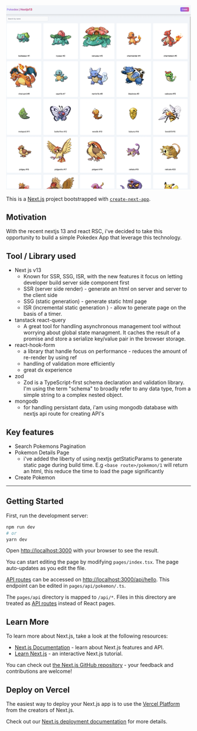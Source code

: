 ![image](./public/banner.png)

This is a [Next.js](https://nextjs.org/) project bootstrapped with [`create-next-app`](https://github.com/vercel/next.js/tree/canary/packages/create-next-app).

## Motivation

With the recent nextjs 13 and react RSC, i've decided to take this opportunity to build a simple Pokedex App that leverage this technology.

## Tool / Library used

- Next js v13
  - Known for SSR, SSG, ISR, with the new features it focus on letting developer build server side component first
  - SSR (server side render) - generate an html on server and server to the client side
  - SSG (static generation) - generate static html page
  - ISR (incremental static generation ) - allow to generate page on the basis of a timer.
- tanstack react-query
  - A great tool for handling asynchronous management tool without worrying about global state managment. It caches the result of a promise and store a serialize key/value pair in the browser storage.
- react-hook-form
  - a library that handle focus on performance - reduces the amount of re-render by using ref
  - handling of validation more efficiently
  - great dx experience
- zod
  - Zod is a TypeScript-first schema declaration and validation library. I'm using the term "schema" to broadly refer to any data type, from a simple string to a complex nested object.
- mongodb
  - for handling persistant data, i'am using mongodb database with nextjs api route for creating API's

## Key features

- Search Pokemons Pagination
- Pokemon Details Page
  - i've added the liberty of using nextjs getStaticParams to generate static page during build time. E.g `<base route>/pokemon/1` will return an html, this reduce the time to load the page significantly
- Create Pokemon

---

## Getting Started

First, run the development server:

```bash
npm run dev
# or
yarn dev
```

Open [http://localhost:3000](http://localhost:3000) with your browser to see the result.

You can start editing the page by modifying `pages/index.tsx`. The page auto-updates as you edit the file.

[API routes](https://nextjs.org/docs/api-routes/introduction) can be accessed on [http://localhost:3000/api/hello](http://localhost:3000/api/hello). This endpoint can be edited in `pages/api/pokemon/.ts`.

The `pages/api` directory is mapped to `/api/*`. Files in this directory are treated as [API routes](https://nextjs.org/docs/api-routes/introduction) instead of React pages.

## Learn More

To learn more about Next.js, take a look at the following resources:

- [Next.js Documentation](https://nextjs.org/docs) - learn about Next.js features and API.
- [Learn Next.js](https://nextjs.org/learn) - an interactive Next.js tutorial.

You can check out [the Next.js GitHub repository](https://github.com/vercel/next.js/) - your feedback and contributions are welcome!

## Deploy on Vercel

The easiest way to deploy your Next.js app is to use the [Vercel Platform](https://vercel.com/new?utm_medium=default-template&filter=next.js&utm_source=create-next-app&utm_campaign=create-next-app-readme) from the creators of Next.js.

Check out our [Next.js deployment documentation](https://nextjs.org/docs/deployment) for more details.
